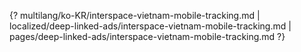 {? multilang/ko-KR/interspace-vietnam-mobile-tracking.md | localized/deep-linked-ads/interspace-vietnam-mobile-tracking.md | pages/deep-linked-ads/interspace-vietnam-mobile-tracking.md ?}
